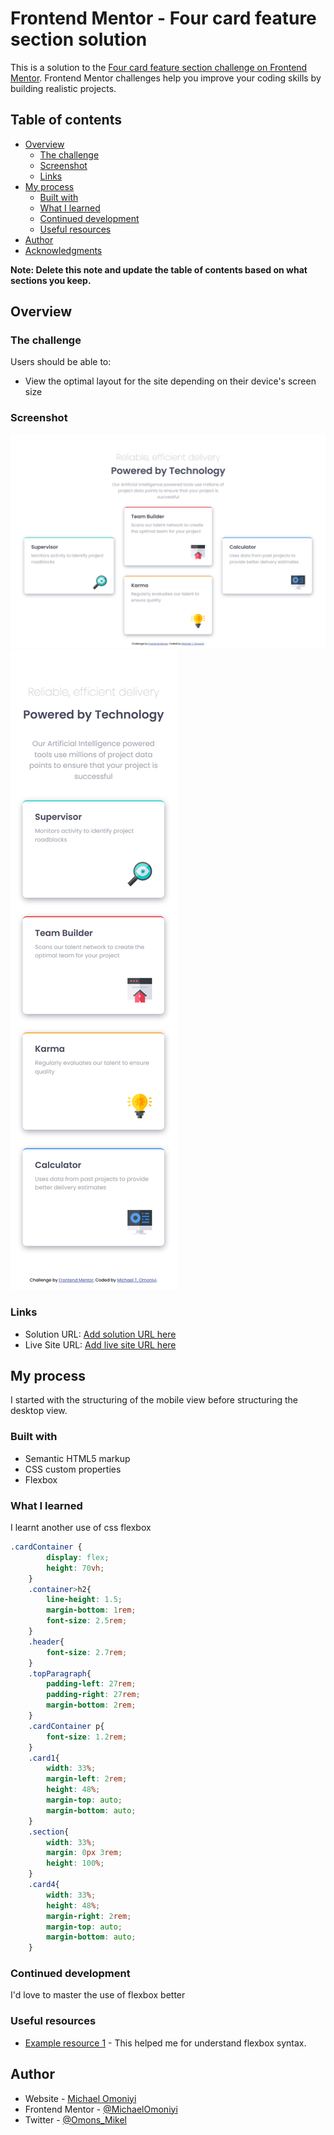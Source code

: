 # Frontend Mentor - Four card feature section solution

This is a solution to the [Four card feature section challenge on Frontend Mentor](https://www.frontendmentor.io/challenges/four-card-feature-section-weK1eFYK). Frontend Mentor challenges help you improve your coding skills by building realistic projects. 

## Table of contents

- [Overview](#overview)
  - [The challenge](#the-challenge)
  - [Screenshot](#screenshot)
  - [Links](#links)
- [My process](#my-process)
  - [Built with](#built-with)
  - [What I learned](#what-i-learned)
  - [Continued development](#continued-development)
  - [Useful resources](#useful-resources)
- [Author](#author)
- [Acknowledgments](#acknowledgments)

**Note: Delete this note and update the table of contents based on what sections you keep.**

## Overview

### The challenge

Users should be able to:

- View the optimal layout for the site depending on their device's screen size

### Screenshot

![](./images/Screenshot_2022-09-28%20Frontend%20Mentor%20Four%20card%20feature%20section.png)
![](./images/Screenshot_mobile_2022-09-28%20Frontend%20Mentor%20Four%20card%20feature%20section(1).png)


### Links

- Solution URL: [Add solution URL here](https://github.com/MichaelOmoniyi/four-card-feature-section-master)
- Live Site URL: [Add live site URL here](https://michaelomoniyi.github.io/four-card-feature-section-master/)

## My process
I started with the structuring of the mobile view before structuring the desktop view.

### Built with

- Semantic HTML5 markup
- CSS custom properties
- Flexbox

### What I learned

I learnt another use of css flexbox

```css
.cardContainer {
        display: flex;
        height: 70vh;
    }
    .container>h2{
        line-height: 1.5;
        margin-bottom: 1rem;
        font-size: 2.5rem;
    }
    .header{
        font-size: 2.7rem;
    }
    .topParagraph{
        padding-left: 27rem;
        padding-right: 27rem;
        margin-bottom: 2rem;
    }
    .cardContainer p{
        font-size: 1.2rem;
    }
    .card1{
        width: 33%;
        margin-left: 2rem;
        height: 48%;
        margin-top: auto;
        margin-bottom: auto;
    }
    .section{
        width: 33%;
        margin: 0px 3rem;
        height: 100%;
    }
    .card4{
        width: 33%;
        height: 48%;
        margin-right: 2rem;
        margin-top: auto;
        margin-bottom: auto;
    }
```
### Continued development

I'd love to master the use of flexbox better

### Useful resources

- [Example resource 1](https://www.w3schools.com) - This helped me for understand flexbox syntax.

## Author

- Website - [Michael Omoniyi](https://github.com/MichaelOmoniyi)
- Frontend Mentor - [@MichaelOmoniyi](www.frontendmentor.io/profile/MichaelOmoniyi)
- Twitter - [@Omons_Mikel](https://twitter.com/Omons_Mikel)
